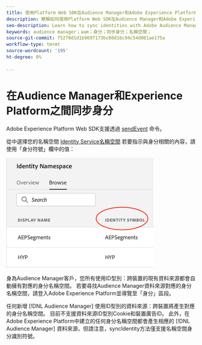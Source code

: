 ```yaml
---
title: 使用Platform Web SDK在Audience Manager和Adobe Experience Platform之間同步身分
description: 瞭解如何使用Platform Web SDK在Audience Manager和Adobe Experience Platform之間同步身分
seo-description: Learn how to sync identities with Adobe Audience Manager with Experience Platform Web SDK
keywords: audience manager；aam；身分；同步身分；名稱空間；
source-git-commit: f5270d1d1b9697173bc60d16c94c54d001ae175a
workflow-type: tm+mt
source-wordcount: '195'
ht-degree: 0%

---
```



# 在Audience Manager和Experience Platform之間同步身分

Adobe Experience Platform Web SDK支援透過 [sendEvent](./overview.md#syncing-identities) 命令。

從中選擇您的名稱空間 [Identity Service名稱空間](../../identity/../identity-service/namespaces.md) 若要指示與身分相關的內容，請使用「身分符號」欄中的值：

![名稱空間UI的檢視](../assets/identity/edge_namespaceUI_identity-symbol.png)

身為Audience Manager客戶，您所有使用ID型別：跨裝置的現有資料來源都會自動擁有對應的身分名稱空間。 若要尋找Audience Manager資料來源對應的身分名稱空間，請登入Adobe Experience Platform並導覽至「身分」區段。

任何新增 [!DNL Audience Manager] 使用ID型別的資料來源：跨裝置將產生對應的身分名稱空間。 目前不支援資料來源ID型別Cookie和裝置廣告ID。 此外，在Adobe Experience Platform中建立的任何身分名稱空間都會產生相應的 [!DNL Audience Manager] 資料來源，但請注意，syncIdentity方法僅支援名稱空間身分識別符號。
